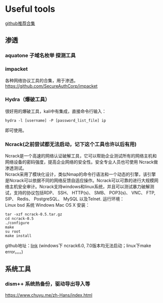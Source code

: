 # Useful tools


[github推荐合集](https://github.com/wizardforcel/markdown-simple-world/blob/master/1.md)

## 渗透

### aquatone 子域名枚举 探测工具

###  impacket   
 各种网络协议工具的合集，用于渗透。
 https://github.com/SecureAuthCorp/impacket

### Hydra（爆破工具）
很好用的爆破工具，kali中有集成，直接命令行输入：
```
hydra -l [username] -P [password_list_file] ip
```
即可使用。


### Ncrack(之前尝试都无法启动，记下这个工具也许以后有用)
 Ncrack是一个高速的网络认证破解工具，它可以帮助企业测试所有的网络主机和网络设备的密码强度，提高企业网络的安全性。安全专业人员也可使用 Ncrack做渗透测试。   
Ncrack采用了模块化设计，类似Nmap的命令行语法和一个动态的引擎，该引擎是Ncrack可以依据不同的网络反馈自适应操作。Ncrack可以可靠的进行大规模网络主机安全审计。Ncrack支持windows和linux系统，并且可以测试暴力破解测试，支持的协议包括RDP、 SSH、 HTTP(s)、 SMB、 POP3(s)、 VNC、 FTP, SIP、 Redis、 PostgreSQL、 MySQL 以及Telnet.
运行环境：   
Linux
bsd 系统
Windows
Mac OS X
安装：
```
tar -xzf ncrack-0.5.tar.gz
cd ncrack-0.5
./configure
make
su root
make install
```
github地址：[link](https://github.com/nmap/ncrack)
(windows下 ncrack6.0, 7.0版本均无法启动；linux下make error。。。)


## 系统工具
### dism++  系统热备份，驱动导出导入等
https://www.chuyu.me/zh-Hans/index.html
